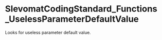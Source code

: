 # SlevomatCodingStandard_Functions_UselessParameterDefaultValue

Looks for useless parameter default value.

